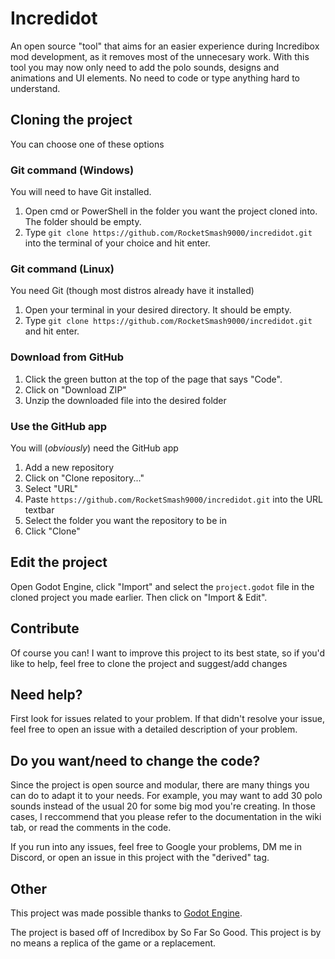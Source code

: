 # Incredidot
An open source "tool" that aims for an easier experience during Incredibox mod development, as it removes most of the unnecesary work. With this tool you may now only need to add the polo sounds, designs and animations and UI elements. No need to code or type anything hard to understand.

## Cloning the project
You can choose one of these options

### Git command (Windows)
You will need to have Git installed.
 1. Open cmd or PowerShell in the folder you want the project cloned into. The folder should be empty.
 2. Type `git clone https://github.com/RocketSmash9000/incredidot.git` into the terminal of your choice and hit enter.

### Git command (Linux)
You need Git (though most distros already have it installed)
 1. Open your terminal in your desired directory. It should be empty.
 2. Type `git clone https://github.com/RocketSmash9000/incredidot.git` and hit enter.

### Download from GitHub
 1. Click the green button at the top of the page that says "Code".
 2. Click on "Download ZIP"
 3. Unzip the downloaded file into the desired folder

### Use the GitHub app
You will (*obviously*) need the GitHub app
 1. Add a new repository
 2. Click on "Clone repository..."
 3. Select "URL"
 4. Paste `https://github.com/RocketSmash9000/incredidot.git` into the URL textbar
 5. Select the folder you want the repository to be in
 6. Click "Clone"

## Edit the project
Open Godot Engine, click "Import" and select the `project.godot` file in the cloned project you made earlier. Then click on "Import & Edit".

## Contribute
Of course you can! I want to improve this project to its best state, so if you'd like to help, feel free to clone the project and suggest/add changes

## Need help?
First look for issues related to your problem. If that didn't resolve your issue, feel free to open an issue with a detailed description of your problem.

## Do you want/need to change the code?
Since the project is open source and modular, there are many things you can do to adapt it to your needs. For example, you may want to add 30 polo sounds instead of the usual 20 for some big mod you're creating. In those cases, I reccommend that you please refer to the documentation in the wiki tab, or read the comments in the code.

If you run into any issues, feel free to Google your problems, DM me in Discord, or open an issue in this project with the "derived" tag.

## Other
This project was made possible thanks to [Godot Engine](https://godotengine.org/license/).

The project is based off of Incredibox by So Far So Good. This project is by no means a replica of the game or a replacement.
